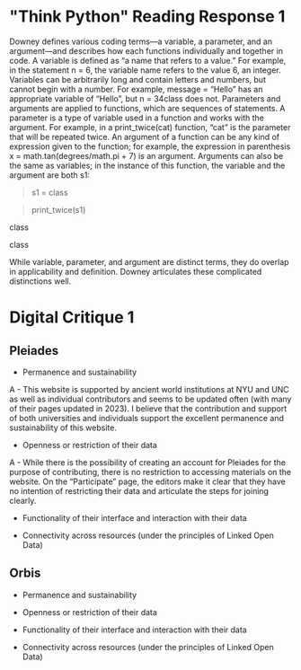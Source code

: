 # "Think Python" Reading Response 1

Downey defines various coding terms—a variable, a parameter, and an argument—and describes how each functions individually and together in code. A variable is defined as “a name that refers to a value.” For example, in the statement n = 6, the variable name refers to the value 6, an integer. Variables can be arbitrarily long and contain letters and numbers, but cannot begin with a number. For example, message = “Hello” has an appropriate variable of “Hello”, but n = 34class does not. Parameters and arguments are applied to functions, which are sequences of statements. A parameter is a type of variable used in a function and works with the argument. For example, in a print_twice(cat) function, “cat” is the parameter that will be repeated twice. An argument of a function can be any kind of expression given to the function; for example, the expression in parenthesis x = math.tan(degrees/math.pi + 7) is an argument. Arguments can also be the same as variables; in the instance of this function, the variable and the argument are both s1:

> s1 = class

> print_twice(s1)

class

class 

While variable, parameter, and argument are distinct terms, they do overlap in applicability and definition. Downey articulates these complicated distinctions well. 

# Digital Critique 1

## Pleiades

- Permanence and sustainability

A - This website is supported by ancient world institutions at NYU and UNC as well as individual contributors and seems to be updated often (with many of their pages updated in 2023). I believe that the contribution and support of both universities and individuals support the excellent permanence and sustainability of this website. 

- Openness or restriction of their data

A - While there is the possibility of creating an account for Pleiades for the purpose of contributing, there is no restriction to accessing materials on the website. On the “Participate” page, the editors make it clear that they have no intention of restricting their data and articulate the steps for joining clearly. 

- Functionality of their interface and interaction with their data


  
- Connectivity across resources (under the principles of Linked Open Data)

## Orbis

- Permanence and sustainability
  
- Openness or restriction of their data
  
- Functionality of their interface and interaction with their data
  
- Connectivity across resources (under the principles of Linked Open Data)
